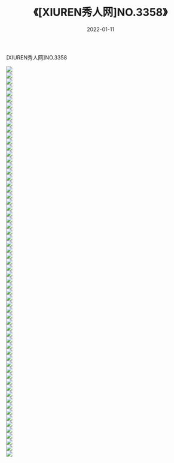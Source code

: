 ﻿---
layout: post
title:  《[XIUREN秀人网]NO.3358》
date:   2022-01-11
img: http://pic.660000.xyz/1:/秀人网/秀人网第04部分/[XIUREN秀人网]NO.3358/000.jpg
categories: [美女, 清纯, 唯美]
---

[XIUREN秀人网]NO.3358

 ![](http://pic.660000.xyz/1:/秀人网/秀人网第04部分/[XIUREN秀人网]NO.3358/001.jpg) <br>![](http://pic.660000.xyz/1:/秀人网/秀人网第04部分/[XIUREN秀人网]NO.3358/002.jpg) <br>![](http://pic.660000.xyz/1:/秀人网/秀人网第04部分/[XIUREN秀人网]NO.3358/003.jpg) <br>![](http://pic.660000.xyz/1:/秀人网/秀人网第04部分/[XIUREN秀人网]NO.3358/004.jpg) <br>![](http://pic.660000.xyz/1:/秀人网/秀人网第04部分/[XIUREN秀人网]NO.3358/005.jpg) <br>![](http://pic.660000.xyz/1:/秀人网/秀人网第04部分/[XIUREN秀人网]NO.3358/006.jpg) <br>![](http://pic.660000.xyz/1:/秀人网/秀人网第04部分/[XIUREN秀人网]NO.3358/007.jpg) <br>![](http://pic.660000.xyz/1:/秀人网/秀人网第04部分/[XIUREN秀人网]NO.3358/008.jpg) <br>![](http://pic.660000.xyz/1:/秀人网/秀人网第04部分/[XIUREN秀人网]NO.3358/009.jpg) <br>![](http://pic.660000.xyz/1:/秀人网/秀人网第04部分/[XIUREN秀人网]NO.3358/010.jpg) <br>![](http://pic.660000.xyz/1:/秀人网/秀人网第04部分/[XIUREN秀人网]NO.3358/011.jpg) <br>![](http://pic.660000.xyz/1:/秀人网/秀人网第04部分/[XIUREN秀人网]NO.3358/012.jpg) <br>![](http://pic.660000.xyz/1:/秀人网/秀人网第04部分/[XIUREN秀人网]NO.3358/013.jpg) <br>![](http://pic.660000.xyz/1:/秀人网/秀人网第04部分/[XIUREN秀人网]NO.3358/014.jpg) <br>![](http://pic.660000.xyz/1:/秀人网/秀人网第04部分/[XIUREN秀人网]NO.3358/015.jpg) <br>![](http://pic.660000.xyz/1:/秀人网/秀人网第04部分/[XIUREN秀人网]NO.3358/016.jpg) <br>![](http://pic.660000.xyz/1:/秀人网/秀人网第04部分/[XIUREN秀人网]NO.3358/017.jpg) <br>![](http://pic.660000.xyz/1:/秀人网/秀人网第04部分/[XIUREN秀人网]NO.3358/018.jpg) <br>![](http://pic.660000.xyz/1:/秀人网/秀人网第04部分/[XIUREN秀人网]NO.3358/019.jpg) <br>![](http://pic.660000.xyz/1:/秀人网/秀人网第04部分/[XIUREN秀人网]NO.3358/020.jpg) <br>![](http://pic.660000.xyz/1:/秀人网/秀人网第04部分/[XIUREN秀人网]NO.3358/021.jpg) <br>![](http://pic.660000.xyz/1:/秀人网/秀人网第04部分/[XIUREN秀人网]NO.3358/022.jpg) <br>![](http://pic.660000.xyz/1:/秀人网/秀人网第04部分/[XIUREN秀人网]NO.3358/023.jpg) <br>![](http://pic.660000.xyz/1:/秀人网/秀人网第04部分/[XIUREN秀人网]NO.3358/024.jpg) <br>![](http://pic.660000.xyz/1:/秀人网/秀人网第04部分/[XIUREN秀人网]NO.3358/025.jpg) <br>![](http://pic.660000.xyz/1:/秀人网/秀人网第04部分/[XIUREN秀人网]NO.3358/026.jpg) <br>![](http://pic.660000.xyz/1:/秀人网/秀人网第04部分/[XIUREN秀人网]NO.3358/027.jpg) <br>![](http://pic.660000.xyz/1:/秀人网/秀人网第04部分/[XIUREN秀人网]NO.3358/028.jpg) <br>![](http://pic.660000.xyz/1:/秀人网/秀人网第04部分/[XIUREN秀人网]NO.3358/029.jpg) <br>![](http://pic.660000.xyz/1:/秀人网/秀人网第04部分/[XIUREN秀人网]NO.3358/030.jpg) <br>![](http://pic.660000.xyz/1:/秀人网/秀人网第04部分/[XIUREN秀人网]NO.3358/031.jpg) <br>![](http://pic.660000.xyz/1:/秀人网/秀人网第04部分/[XIUREN秀人网]NO.3358/032.jpg) <br>![](http://pic.660000.xyz/1:/秀人网/秀人网第04部分/[XIUREN秀人网]NO.3358/033.jpg) <br>![](http://pic.660000.xyz/1:/秀人网/秀人网第04部分/[XIUREN秀人网]NO.3358/034.jpg) <br>![](http://pic.660000.xyz/1:/秀人网/秀人网第04部分/[XIUREN秀人网]NO.3358/035.jpg) <br>![](http://pic.660000.xyz/1:/秀人网/秀人网第04部分/[XIUREN秀人网]NO.3358/036.jpg) <br>![](http://pic.660000.xyz/1:/秀人网/秀人网第04部分/[XIUREN秀人网]NO.3358/037.jpg) <br>![](http://pic.660000.xyz/1:/秀人网/秀人网第04部分/[XIUREN秀人网]NO.3358/038.jpg) <br>![](http://pic.660000.xyz/1:/秀人网/秀人网第04部分/[XIUREN秀人网]NO.3358/039.jpg) <br>![](http://pic.660000.xyz/1:/秀人网/秀人网第04部分/[XIUREN秀人网]NO.3358/040.jpg) <br>![](http://pic.660000.xyz/1:/秀人网/秀人网第04部分/[XIUREN秀人网]NO.3358/041.jpg) <br>![](http://pic.660000.xyz/1:/秀人网/秀人网第04部分/[XIUREN秀人网]NO.3358/042.jpg) <br>![](http://pic.660000.xyz/1:/秀人网/秀人网第04部分/[XIUREN秀人网]NO.3358/043.jpg) <br>![](http://pic.660000.xyz/1:/秀人网/秀人网第04部分/[XIUREN秀人网]NO.3358/044.jpg) <br>![](http://pic.660000.xyz/1:/秀人网/秀人网第04部分/[XIUREN秀人网]NO.3358/045.jpg) <br>![](http://pic.660000.xyz/1:/秀人网/秀人网第04部分/[XIUREN秀人网]NO.3358/046.jpg) <br>![](http://pic.660000.xyz/1:/秀人网/秀人网第04部分/[XIUREN秀人网]NO.3358/047.jpg) <br>![](http://pic.660000.xyz/1:/秀人网/秀人网第04部分/[XIUREN秀人网]NO.3358/048.jpg) <br>![](http://pic.660000.xyz/1:/秀人网/秀人网第04部分/[XIUREN秀人网]NO.3358/049.jpg) <br>![](http://pic.660000.xyz/1:/秀人网/秀人网第04部分/[XIUREN秀人网]NO.3358/050.jpg) <br>![](http://pic.660000.xyz/1:/秀人网/秀人网第04部分/[XIUREN秀人网]NO.3358/051.jpg) <br>![](http://pic.660000.xyz/1:/秀人网/秀人网第04部分/[XIUREN秀人网]NO.3358/052.jpg) <br>![](http://pic.660000.xyz/1:/秀人网/秀人网第04部分/[XIUREN秀人网]NO.3358/053.jpg) <br>![](http://pic.660000.xyz/1:/秀人网/秀人网第04部分/[XIUREN秀人网]NO.3358/054.jpg) <br>![](http://pic.660000.xyz/1:/秀人网/秀人网第04部分/[XIUREN秀人网]NO.3358/055.jpg) <br>![](http://pic.660000.xyz/1:/秀人网/秀人网第04部分/[XIUREN秀人网]NO.3358/056.jpg) <br>![](http://pic.660000.xyz/1:/秀人网/秀人网第04部分/[XIUREN秀人网]NO.3358/057.jpg) <br>![](http://pic.660000.xyz/1:/秀人网/秀人网第04部分/[XIUREN秀人网]NO.3358/058.jpg) <br>![](http://pic.660000.xyz/1:/秀人网/秀人网第04部分/[XIUREN秀人网]NO.3358/059.jpg) <br>![](http://pic.660000.xyz/1:/秀人网/秀人网第04部分/[XIUREN秀人网]NO.3358/060.jpg) <br>![](http://pic.660000.xyz/1:/秀人网/秀人网第04部分/[XIUREN秀人网]NO.3358/061.jpg) <br>![](http://pic.660000.xyz/1:/秀人网/秀人网第04部分/[XIUREN秀人网]NO.3358/062.jpg) <br>![](http://pic.660000.xyz/1:/秀人网/秀人网第04部分/[XIUREN秀人网]NO.3358/063.jpg) <br>![](http://pic.660000.xyz/1:/秀人网/秀人网第04部分/[XIUREN秀人网]NO.3358/064.jpg) <br>![](http://pic.660000.xyz/1:/秀人网/秀人网第04部分/[XIUREN秀人网]NO.3358/065.jpg) <br>